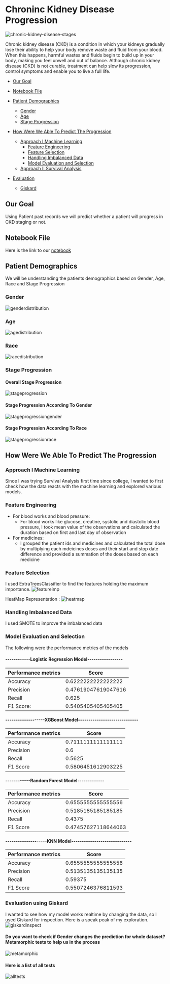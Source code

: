 # Chroninc Kidney Disease Progression 
<img alt="chronic-kidney-disease-stages" src="https://raw.githubusercontent.com/princyiakov/chronic_kidney_disease_progression/main/images/chronic-kidney-disease-stages.jpeg">

Chronic kidney disease (CKD) is a condition in which your kidneys gradually lose their ability to help your body remove
waste and fluid from your blood. When this happens, harmful wastes and fluids begin to build up in your body, making
you feel unwell and out of balance. Although chronic kidney disease (CKD) is not curable, treatment can help slow its 
progression, control symptoms and enable you to live a full life.

<!-- toc -->
- [Our Goal](#our-goal)
- [Notebook File](#notebook-file)
- [Patient Demographics](#patient_demographics)
  - [Gender](#gender)
  - [Age](#age)
  - [Stage Progression](#stage-progression)
- [How Were We Able To Predict The Progression](#how-were-we-able-to-predict-the-progression)
  - [Approach I Machine Learning ](#approach-i-machine-learning)
    - [Feature Engineering](#feature-engineering)
    - [Feature Selection](#feature-selection)
    - [Handling Imbalanced Data](#handling-imbalanced-data)
    - [Model Evaluation and Selection](#model-evaluation-and-selection)
  - [Approach II Survival Analysis ](#approach-ii-survival-analysis)
    
- [Evaluation](#evaluation)
  - [Giskard](#giskard)
<!-- tocstop -->

## Our Goal
Using Patient past records we will predict whether a patient will progress in CKD staging or not.

## Notebook File

Here is the link to our [notebook](https://github.com/princyiakov/chronic_kidney_disease_progression/blob/main/chronic_kidkey_disease_progression.ipynb)

## Patient Demographics
We will be understanding the patients demographics based on Gender, Age, Race and Stage Progression

### Gender
<img alt="genderdistribution" src="https://raw.githubusercontent.com/princyiakov/chronic_kidney_disease_progression/main/images/gender.png">

### Age
<img alt="agedistribution" src="https://raw.githubusercontent.com/princyiakov/chronic_kidney_disease_progression/main/images/age.png">

### Race
<img alt="racedistribution" src="https://raw.githubusercontent.com/princyiakov/chronic_kidney_disease_progression/main/images/race.png">

### Stage Progression
#### Overall Stage Progression
<img alt="stageprogression" src="https://raw.githubusercontent.com/princyiakov/chronic_kidney_disease_progression/main/images/stageprogress.png">

#### Stage Progression According To Gender
<img alt="stageprogressiongender" src="https://raw.githubusercontent.com/princyiakov/chronic_kidney_disease_progression/main/images/stageprogressgender.png">

#### Stage Progression According To Race
<img alt="stageprogressionrace" src="https://raw.githubusercontent.com/princyiakov/chronic_kidney_disease_progression/main/images/stageprogressrace.png">

## How Were We Able To Predict The Progression
### Approach I Machine Learning
Since I was trying Survival Analysis first time since college, I wanted to first check how the data reacts with the 
machine learning and explored various models.

### Feature Engineering
- For blood works and blood pressure: 
  - For blood works like glucose, creatine, systolic and diastolic blood pressure, I took mean value of the observations and calculated the duration based on first and last day of observation
- For medicines:
  - I grouped the patient ids and medicines and calculated the total dose by multiplying each mdeicines doses and their start and stop date difference and provided a summation of the doses based on each medicine

### Feature Selection
I used ExtraTreesClassifier to find the features holding the maximum importance.
<img alt="featureimp" src="https://raw.githubusercontent.com/princyiakov/chronic_kidney_disease_progression/main/images/featureimp.png">

HeatMap Representation : 
<img alt="heatmap" src="https://raw.githubusercontent.com/princyiakov/chronic_kidney_disease_progression/main/images/heatmap.png">

### Handling Imbalanced Data
I used SMOTE to improve the imbalanced data

### Model Evaluation and Selection

The following were the  performance metrics of the models



#### ------------Logistic Regression Model-----------------
| Performance metrics | Score               |
|---------------------|---------------------|
| Accuracy            | 0.6222222222222222  |
| Precision           | 0.47619047619047616 |
| Recall              | 0.625               |
| F1 Score:           | 0.5405405405405405  |

#### -------------------XGBoost Model-----------------------------
| Performance metrics | Score                 |
|---------------------|-----------------------|
| Accuracy            | 0.7111111111111111    |
| Precision           | 0.6                   |
| Recall              | 0.5625                |
| F1 Score            | 0.5806451612903225    |

#### ------------Random Forest Model-------------
| Performance metrics | Score               |
|---------------------|---------------------|
| Accuracy            | 0.6555555555555556  |
| Precision           | 0.5185185185185185  |
| Recall              | 0.4375              |
| F1 Score            | 0.47457627118644063 |

#### --------------------KNN Model-----------------------------
| Performance metrics | Score              |
|---------------------|--------------------|
| Accuracy            | 0.6555555555555556 |
| Precision           | 0.5135135135135135 |
| Recall              | 0.59375            |
| F1 Score            | 0.5507246376811593 |

### Evaluation using Giskard
I wanted to see how my model works realtime by changing the data, so I used Giskard for inspection. Here is a speak peak of my exploration.
![giskardinspect](https://raw.githubusercontent.com/princyiakov/chronic_kidney_disease_progression/main/images/giakardinspect.gif)

#### Do you want to check if Gender changes the prediction for whole dataset? Metamorphic tests to help us in the process
<img alt="metamorphic" src="https://raw.githubusercontent.com/princyiakov/chronic_kidney_disease_progression/main/images/metamorphic.png">

#### Here is a list of all tests
<img alt="alltests" src="https://raw.githubusercontent.com/princyiakov/chronic_kidney_disease_progression/main/images/alltests.png">

